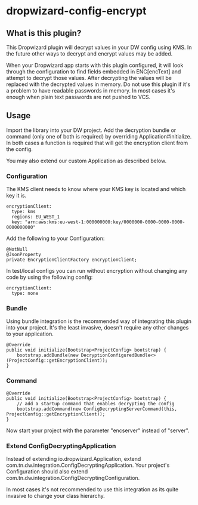 # dropwizard-config-encrypt

## What is this plugin?
This Dropwizard plugin will decrypt values in your DW config using KMS. In the future other ways to decrypt and encrypt values may be added.

When your Dropwizard app starts with this plugin configured, it will look through the configuration to find fields embedded in ENC[encText] 
and attempt to decrypt those values. After decrypting the values will be replaced with the decrypted values in memory. 
Do not use this plugin if it's a problem to have readable passwords in memory. In most cases it's enough when plain text 
passwords are not pushed to VCS.

## Usage
Import the library into your DW project. Add the decryption bundle or command (only one of both is required) by overriding Application#initialize.
In both cases a function is required that will get the encryption client from the config.

You may also extend our custom Application as described below.

### Configuration
The KMS client needs to know where your KMS key is located and which key it is.
```
encryptionClient:
  type: kms
  regions: EU_WEST_1
  key: "arn:aws:kms:eu-west-1:000000000:key/0000000-0000-0000-0000-0000000000"
```

Add the following to your Configuration:
```
@NotNull
@JsonProperty
private EncryptionClientFactory encryptionClient;
```

In test/local configs you can run without encryption without changing any code by using the following config:
```
encryptionClient:
  type: none
```

### Bundle
Using bundle integration is the recommended way of integrating this plugin into your project. 
It's the least invasive, doesn't require any other changes to your application.

```
@Override
public void initialize(Bootstrap<ProjectConfig> bootstrap) {
    bootstrap.addBundle(new DecryptionConfiguredBundle<>(ProjectConfig::getEncryptionClient));
}
```

### Command

```
@Override
public void initialize(Bootstrap<ProjectConfig> bootstrap) {
    // add a startup command that enables decrypting the config
    bootstrap.addCommand(new ConfigDecryptingServerCommand(this, ProjectConfig::getEncryptionClient));
}
```

Now start your project with the parameter "encserver" instead of "server".

### Extend ConfigDecryptingApplication
Instead of extending io.dropwizard.Application, extend com.tn.dw.integration.ConfigDecryptingApplication.
Your project's Configuration should also extend com.tn.dw.integration.ConfigDecryptingConfiguration.

In most cases it's not recommended to use this integration as its quite invasive to change your class hierarchy.
